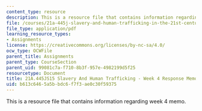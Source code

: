 ```yaml
---
content_type: resource
description: This is a resource file that contains information regarding week 4 memo.
file: /courses/21a-445j-slavery-and-human-trafficking-in-the-21st-century-spring-2015/b613c6465a5bbdc6f7f3ae0c30f59375_MIT21A_445JS15_Week4memo.pdf
file_type: application/pdf
learning_resource_types:
- Assignments
license: https://creativecommons.org/licenses/by-nc-sa/4.0/
ocw_type: OCWFile
parent_title: Assignments
parent_type: CourseSection
parent_uid: 99081c7a-f710-8b3f-957e-4982199d5f25
resourcetype: Document
title: 21A.445JS15 Slavery And Human Trafficking - Week 4 Response Memo
uid: b613c646-5a5b-bdc6-f7f3-ae0c30f59375
---
```

This is a resource file that contains information regarding week 4 memo.